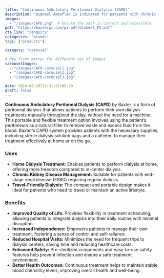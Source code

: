 ```yaml
---
title: "Continuous Ambulatory Peritoneal Dialysis (CAPD)"
description: "Dianeal Ambuflex is indicated for patients with chronic renal failure."
images:
  - "/images/CAPD.png"  # Ensure the path is correct and accessible
pdf: "https://baxterpi.com/pi-pdf/Dianeal_PI.pdf"
cta_link: "/enquiry"
categories: "brands"
tags: ["products"]

category: "carousel"

# New front matter for different set of images
carouselImages:
  - "/images/CAPD-carousel1.jpg"
  - "/images/CAPD-carousel2.jpg"
  - "/images/CAPD-carousel3.jpg"

date: 2024-08-29T22:31:47+05:30
draft: false
---
```


<!-- ### Product Description -->

**Continuous Ambulatory Peritoneal Dialysis (CAPD)** by Baxter is a form of peritoneal dialysis that allows patients to perform their own dialysis treatments manually throughout the day, without the need for a machine. This portable and flexible treatment option involves using the patient’s peritoneum as a natural filter to remove waste and excess fluid from the blood. Baxter’s CAPD system provides patients with the necessary supplies, including sterile dialysis solution bags and a catheter, to manage their treatment effectively at home or on the go.

<!-- ### Key Features

- **Portability:** Designed for mobility, allowing patients to conduct dialysis treatments anywhere, at any time, without being tied to a machine.
- **Ease of Use:** Simple, manual process that patients can learn to perform independently, reducing the need for frequent hospital visits.
- **Sterile Solution Bags:** Pre-packaged, sterile dialysis solution bags ensure a high level of hygiene and safety during the treatment.
- **Customizable Dialysis:** Patients can adjust their dialysis schedule to fit their daily activities, enhancing flexibility and quality of life.
- **Integrated Safety Features:** Includes safety clamps and secure connections to prevent contamination and accidental disconnections. -->

### Uses

- **Home Dialysis Treatment:** Enables patients to perform dialysis at home, offering more freedom compared to in-center dialysis.
- **Chronic Kidney Disease Management:** Suitable for patients with end-stage renal disease (ESRD) requiring regular dialysis.
- **Travel-Friendly Dialysis:** The compact and portable design makes it ideal for patients who need to travel or maintain an active lifestyle.

<!-- ### Who Needs This Product?

- **Chronic Kidney Disease Patients:** Individuals with ESRD who need continuous dialysis treatment and prefer to manage their therapy at home.
- **Active Patients:** Those who seek a dialysis solution that allows them to maintain an active and independent lifestyle.
- **Caregivers:** Family members or caregivers who assist patients with their dialysis treatments, providing a straightforward and manageable option. -->

### Benefits

- **Improved Quality of Life:** Provides flexibility in treatment scheduling, allowing patients to integrate dialysis into their daily routine with minimal disruption.
- **Increased Independence:** Empowers patients to manage their own treatment, fostering a sense of control and self-reliance.
- **Reduced Hospital Visits:** Minimizes the need for frequent trips to dialysis centers, saving time and reducing healthcare costs.
- **Enhanced Safety:** Pre-sterilized components and easy-to-use safety features help prevent infection and ensure a safe treatment environment.
- **Better Health Outcomes:** Continuous treatment helps to maintain stable blood chemistry levels, improving overall health and well-being.